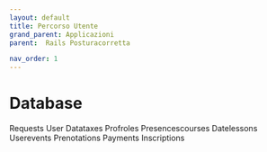 ```yaml
---
layout: default
title: Percorso Utente
grand_parent: Applicazioni
parent:  Rails Posturacorretta

nav_order: 1
---
```



# Database

Requests
User
Datataxes
Profroles
Presencescourses
Datelessons
Userevents
Prenotations
Payments
Inscriptions
